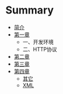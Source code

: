 # Summary

* [简介](README.md)
* [第一章](di-yi-zhang.md)
  * 一、开发环境
  * 二、HTTP协议
* [第二章](di-er-zhang.md)
* [第三章](di-san-zhang.md)
* [第四章](di-si-zhang.md)
  * [其它](di-si-zhang/qi-ta.md)
  * [XML](di-si-zhang/3001-xml.md)

